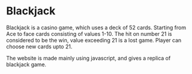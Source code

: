 # Blackjack
<p>Blackjack is a casino game, which uses a deck of 52 cards. Starting from Ace to face cards consisting of values 1-10. The hit on number 21 is considered to be the win, value exceeding 21 is a lost game. Player can choose new cards upto 21.</p>
<p>The website is made mainly using javascript, and gives a replica of blackjack game.</p>
